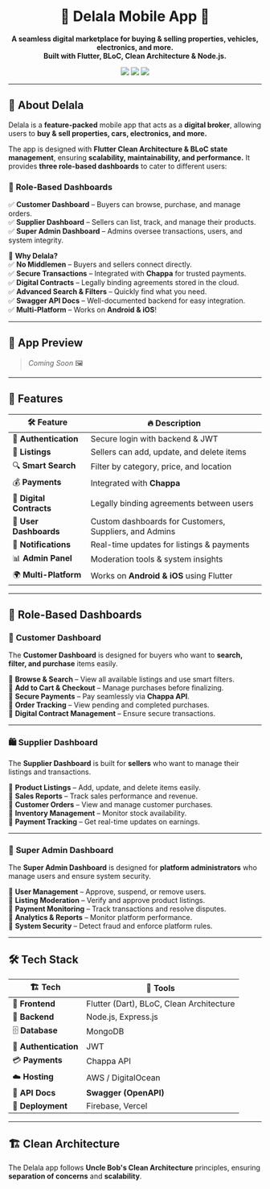 <h1 align="center">🚀 Delala Mobile App 📱</h1>  

<p align="center">
  <b>A seamless digital marketplace for buying & selling properties, vehicles, electronics, and more.</b><br>
  <b>Built with Flutter, BLoC, Clean Architecture & Node.js.</b>
</p>  

<p align="center">
  <img src="https://img.shields.io/badge/Platform-Android%20%7C%20iOS-blue?style=for-the-badge&logo=flutter"/>
  <img src="https://img.shields.io/badge/Made%20with-Flutter-blue?style=for-the-badge&logo=flutter"/>
  <img src="https://img.shields.io/github/stars/your-username/Delala-Mobile?style=for-the-badge"/>
</p>  

---

## 🎯 About Delala  

Delala is a **feature-packed** mobile app that acts as a **digital broker**, allowing users to **buy & sell properties, cars, electronics, and more.**  

The app is designed with **Flutter Clean Architecture & BLoC state management**, ensuring **scalability, maintainability, and performance.** It provides **three role-based dashboards** to cater to different users:  

### 🏢 **Role-Based Dashboards**  
✅ **Customer Dashboard** – Buyers can browse, purchase, and manage orders.  
✅ **Supplier Dashboard** – Sellers can list, track, and manage their products.  
✅ **Super Admin Dashboard** – Admins oversee transactions, users, and system integrity.  

🌟 **Why Delala?**  
✅ **No Middlemen** – Buyers and sellers connect directly.  
✅ **Secure Transactions** – Integrated with **Chappa** for trusted payments.  
✅ **Digital Contracts** – Legally binding agreements stored in the cloud.  
✅ **Advanced Search & Filters** – Quickly find what you need.  
✅ **Swagger API Docs** – Well-documented backend for easy integration.  
✅ **Multi-Platform** – Works on **Android & iOS**!  

---

## 📱 App Preview  

> _Coming Soon_ 🖼️  

---

## 🚀 Features  

| 🛠️ Feature           | 🔥 Description |
|----------------------|--------------|
| 🔐 **Authentication** | Secure login with backend & JWT |
| 📌 **Listings** | Sellers can add, update, and delete items |
| 🔍 **Smart Search** | Filter by category, price, and location |
| 💰 **Payments** | Integrated with **Chappa** |
| 📜 **Digital Contracts** | Legally binding agreements between users |
| 🎨 **User Dashboards** | Custom dashboards for Customers, Suppliers, and Admins |
| 📩 **Notifications** | Real-time updates for listings & payments |
| 📊 **Admin Panel** | Moderation tools & system insights |
| 🌍 **Multi-Platform** | Works on **Android & iOS** using Flutter |

---

## 🏢 Role-Based Dashboards  

### 👥 **Customer Dashboard**  
The **Customer Dashboard** is designed for buyers who want to **search, filter, and purchase** items easily.  

🔹 **Browse & Search** – View all available listings and use smart filters.  
🔹 **Add to Cart & Checkout** – Manage purchases before finalizing.  
🔹 **Secure Payments** – Pay seamlessly via **Chappa API**.  
🔹 **Order Tracking** – View pending and completed purchases.  
🔹 **Digital Contract Management** – Ensure secure transactions.  

---

### 🛍️ **Supplier Dashboard**  
The **Supplier Dashboard** is built for **sellers** who want to manage their listings and transactions.  

🔹 **Product Listings** – Add, update, and delete items easily.  
🔹 **Sales Reports** – Track sales performance and revenue.  
🔹 **Customer Orders** – View and manage customer purchases.  
🔹 **Inventory Management** – Monitor stock availability.  
🔹 **Payment Tracking** – Get real-time updates on earnings.  

---

### 🔧 **Super Admin Dashboard**  
The **Super Admin Dashboard** is designed for **platform administrators** who manage users and ensure system security.  

🔹 **User Management** – Approve, suspend, or remove users.  
🔹 **Listing Moderation** – Verify and approve product listings.  
🔹 **Payment Monitoring** – Track transactions and resolve disputes.  
🔹 **Analytics & Reports** – Monitor platform performance.  
🔹 **System Security** – Detect fraud and enforce platform rules.  

---

## 🛠️ Tech Stack  

| 🏗️ Tech | 🔧 Tools |
|---------|---------|
| 🎨 **Frontend** | Flutter (Dart), BLoC, Clean Architecture |
| 💾 **Backend** | Node.js, Express.js |
| 🗄️ **Database** | MongoDB |
| 🔐 **Authentication** | JWT |
| 💳 **Payments** | Chappa API |
| ☁️ **Hosting** | AWS / DigitalOcean |
| 📜 **API Docs** | **Swagger (OpenAPI)** |
| 🚀 **Deployment** | Firebase, Vercel |

---

## 🏗️ Clean Architecture  

The Delala app follows **Uncle Bob's Clean Architecture** principles, ensuring **separation of concerns** and **scalability**.  

